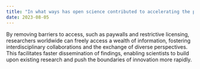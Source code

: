 ```yaml
---
title: "In what ways has open science contributed to accelerating the pace of scientific advancements?"
date: 2023-08-05
---
```


By removing barriers to access, such as paywalls and restrictive licensing, researchers worldwide can freely access a wealth of information, fostering interdisciplinary collaborations and the exchange of diverse perspectives. This facilitates faster dissemination of findings, enabling scientists to build upon existing research and push the boundaries of innovation more rapidly.
